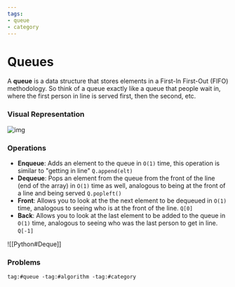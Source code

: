 ```yaml
---
tags:
- queue
- category
---
```

# Queues

A **queue** is a data structure that stores elements in a First-In First-Out (FIFO) methodology. So think of a queue exactly like a queue that people wait in, where the first person in line is served first, then the second, etc.

### Visual Representation 

![img](https://media.geeksforgeeks.org/wp-content/cdn-uploads/gq/2014/02/Queue.png)

### Operations
- **Enqueue**: Adds an element to the queue in `O(1)` time, this operation is similar to "getting in line" `Q.append(elt)`
- **Dequeue**: Pops an element from the queue from the front of the line (end of the array) in `O(1)` time as well, analogous to being at the front of a line and being served `Q.popleft()`
- **Front**: Allows you to look at the the next element to be dequeued in `O(1)` time, analogous to seeing who is at the front of the line. `Q[0]`
- **Back**: Allows you to look at the last element to be added to the queue in `O(1)` time, analogous to seeing who was the last person to get in line. `Q[-1]`

![[Python#Deque]]

### Problems
```query
tag:#queue -tag:#algorithm -tag:#category
```